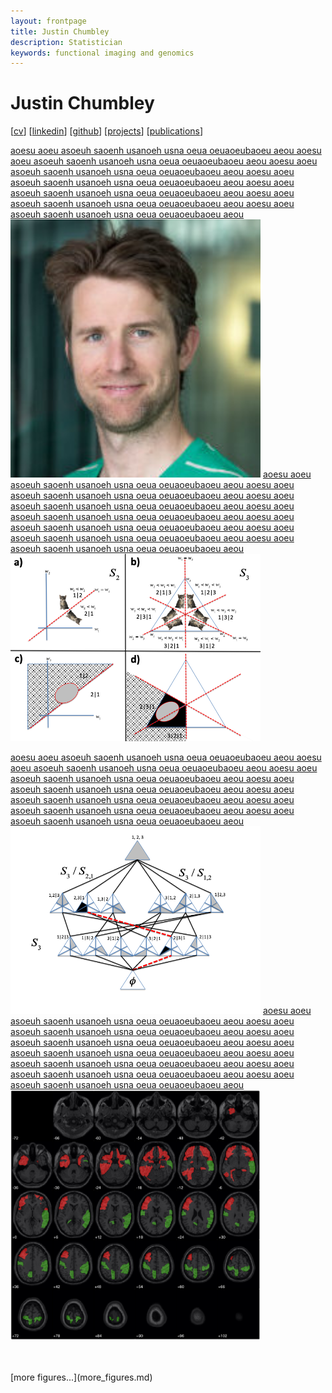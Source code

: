 ```yaml
---
layout: frontpage
title: Justin Chumbley
description: Statistician
keywords: functional imaging and genomics
---
```


# Justin Chumbley

[[cv](http://chumbleycode.github.io/chumbleycode.github.io/docs/cv.pdf)] 
[[linkedin](https://www.linkedin.com/in/chumbleycode)] 
[[github](https://github.com/chumbleycode/)] 
[[projects](projects.md)]
[[publications](https://scholar.google.com/citations?hl=en&user=YbbXlwIAAAAJ)]

[aoesu aoeu asoeuh saoenh usanoeh usna oeua oeuaoeubaoeu aeou aoesu aoeu asoeuh saoenh usanoeh usna oeua oeuaoeubaoeu aeou aoesu aoeu asoeuh saoenh usanoeh usna oeua oeuaoeubaoeu aeou aoesu aoeu asoeuh saoenh usanoeh usna oeua oeuaoeubaoeu aeou aoesu aoeu asoeuh saoenh usanoeh usna oeua oeuaoeubaoeu aeou aoesu aoeu asoeuh saoenh usanoeh usna oeua oeuaoeubaoeu aeou aoesu aoeu asoeuh saoenh usanoeh usna oeua oeuaoeubaoeu aeou <img src="docs/JRCsquare.jpg" alt="drawing" width="400">](http://chumbleycode.github.io/chumbleycode.github.io/docs/cv.pdf)
[aoesu aoeu asoeuh saoenh usanoeh usna oeua oeuaoeubaoeu aeou aoesu aoeu asoeuh saoenh usanoeh usna oeua oeuaoeubaoeu aeou aoesu aoeu asoeuh saoenh usanoeh usna oeua oeuaoeubaoeu aeou aoesu aoeu asoeuh saoenh usanoeh usna oeua oeuaoeubaoeu aeou aoesu aoeu asoeuh saoenh usanoeh usna oeua oeuaoeubaoeu aeou aoesu aoeu asoeuh saoenh usanoeh usna oeua oeuaoeubaoeu aeou aoesu aoeu asoeuh saoenh usanoeh usna oeua oeuaoeubaoeu aeou  <img src="docs/finest_order1.png" alt="drawing" width="400">](docs/fcr_apa.pdf)  <br/>

[aoesu aoeu asoeuh saoenh usanoeh usna oeua oeuaoeubaoeu aeou aoesu aoeu asoeuh saoenh usanoeh usna oeua oeuaoeubaoeu aeou aoesu aoeu asoeuh saoenh usanoeh usna oeua oeuaoeubaoeu aeou aoesu aoeu asoeuh saoenh usanoeh usna oeua oeuaoeubaoeu aeou aoesu aoeu asoeuh saoenh usanoeh usna oeua oeuaoeubaoeu aeou aoesu aoeu asoeuh saoenh usanoeh usna oeua oeuaoeubaoeu aeou aoesu aoeu asoeuh saoenh usanoeh usna oeua oeuaoeubaoeu aeou  <img src="docs/finest_order2.png" alt="drawing" width="400">](docs/fcr_apa.pdf)
[aoesu aoeu asoeuh saoenh usanoeh usna oeua oeuaoeubaoeu aeou aoesu aoeu asoeuh saoenh usanoeh usna oeua oeuaoeubaoeu aeou aoesu aoeu asoeuh saoenh usanoeh usna oeua oeuaoeubaoeu aeou aoesu aoeu asoeuh saoenh usanoeh usna oeua oeuaoeubaoeu aeou aoesu aoeu asoeuh saoenh usanoeh usna oeua oeuaoeubaoeu aeou aoesu aoeu asoeuh saoenh usanoeh usna oeua oeuaoeubaoeu aeou aoesu aoeu asoeuh saoenh usanoeh usna oeua oeuaoeubaoeu aeou <img src="docs/multinomial_spm.jpg" alt="drawing" width="400">](https://www.sciencedirect.com/science/article/pii/S1053811910008281)<br/> 

<br/> 
<br/> 
[more figures...](more_figures.md)
